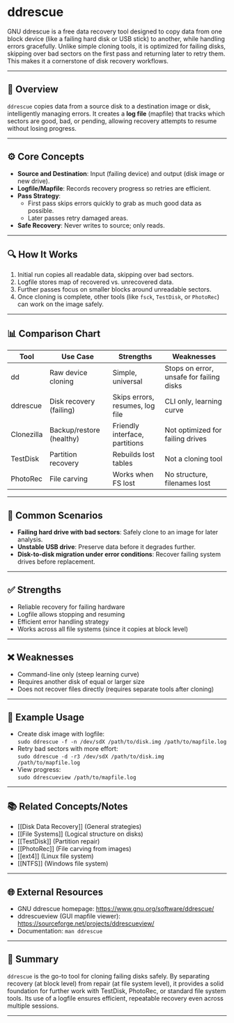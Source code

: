 # ddrescue

GNU ddrescue is a free data recovery tool designed to copy data from one block device (like a failing hard disk or USB stick) to another, while handling errors gracefully. Unlike simple cloning tools, it is optimized for failing disks, skipping over bad sectors on the first pass and returning later to retry them. This makes it a cornerstone of disk recovery workflows.

---

## 🧭 Overview

`ddrescue` copies data from a source disk to a destination image or disk, intelligently managing errors. It creates a **log file** (mapfile) that tracks which sectors are good, bad, or pending, allowing recovery attempts to resume without losing progress.

---

## ⚙️ Core Concepts

- **Source and Destination**: Input (failing device) and output (disk image or new drive).
- **Logfile/Mapfile**: Records recovery progress so retries are efficient.
- **Pass Strategy**: 
  - First pass skips errors quickly to grab as much good data as possible.
  - Later passes retry damaged areas.
- **Safe Recovery**: Never writes to source; only reads.

---

## 🔍 How It Works

1. Initial run copies all readable data, skipping over bad sectors.
2. Logfile stores map of recovered vs. unrecovered data.
3. Further passes focus on smaller blocks around unreadable sectors.
4. Once cloning is complete, other tools (like `fsck`, `TestDisk`, or `PhotoRec`) can work on the image safely.

---

## 📊 Comparison Chart

| Tool      | Use Case                 | Strengths                       | Weaknesses |
|-----------|--------------------------|---------------------------------|-------------|
| dd        | Raw device cloning       | Simple, universal               | Stops on error, unsafe for failing disks |
| ddrescue  | Disk recovery (failing)  | Skips errors, resumes, log file | CLI only, learning curve |
| Clonezilla| Backup/restore (healthy) | Friendly interface, partitions  | Not optimized for failing drives |
| TestDisk  | Partition recovery       | Rebuilds lost tables            | Not a cloning tool |
| PhotoRec  | File carving             | Works when FS lost              | No structure, filenames lost |

---

## 📂 Common Scenarios

- **Failing hard drive with bad sectors**: Safely clone to an image for later analysis.
- **Unstable USB drive**: Preserve data before it degrades further.
- **Disk-to-disk migration under error conditions**: Recover failing system drives before replacement.

---

## ✅ Strengths

- Reliable recovery for failing hardware
- Logfile allows stopping and resuming
- Efficient error handling strategy
- Works across all file systems (since it copies at block level)

---

## ❌ Weaknesses

- Command-line only (steep learning curve)
- Requires another disk of equal or larger size
- Does not recover files directly (requires separate tools after cloning)

---

## 🔧 Example Usage

- Create disk image with logfile:  
  `sudo ddrescue -f -n /dev/sdX /path/to/disk.img /path/to/mapfile.log`
- Retry bad sectors with more effort:  
  `sudo ddrescue -d -r3 /dev/sdX /path/to/disk.img /path/to/mapfile.log`
- View progress:  
  `sudo ddrescueview /path/to/mapfile.log`

---

## 📚 Related Concepts/Notes

- [[Disk Data Recovery]] (General strategies)
- [[File Systems]] (Logical structure on disks)
- [[TestDisk]] (Partition repair)
- [[PhotoRec]] (File carving from images)
- [[ext4]] (Linux file system)
- [[NTFS]] (Windows file system)

---

## 🌐 External Resources

- GNU ddrescue homepage: https://www.gnu.org/software/ddrescue/
- ddrescueview (GUI mapfile viewer): https://sourceforge.net/projects/ddrescueview/
- Documentation: `man ddrescue`

---

## 📝 Summary

`ddrescue` is the go-to tool for cloning failing disks safely. By separating recovery (at block level) from repair (at file system level), it provides a solid foundation for further work with TestDisk, PhotoRec, or standard file system tools. Its use of a logfile ensures efficient, repeatable recovery even across multiple sessions.

---
